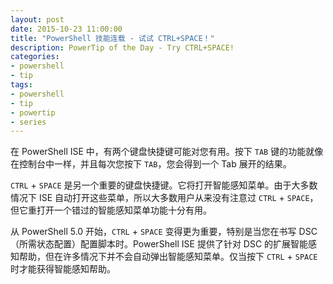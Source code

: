 ```yaml
---
layout: post
date: 2015-10-23 11:00:00
title: "PowerShell 技能连载 - 试试 CTRL+SPACE！"
description: PowerTip of the Day - Try CTRL+SPACE!
categories:
- powershell
- tip
tags:
- powershell
- tip
- powertip
- series
---
```

在 PowerShell ISE 中，有两个键盘快捷键可能对您有用。按下 `TAB` 键的功能就像在控制台中一样，并且每次您按下 `TAB`，您会得到一个 Tab 展开的结果。

`CTRL` + `SPACE` 是另一个重要的键盘快捷键。它将打开智能感知菜单。由于大多数情况下 ISE 自动打开这些菜单，所以大多数用户从来没有注意过 `CTRL` + `SPACE`，但它重打开一个错过的智能感知菜单功能十分有用。

从 PowerShell 5.0 开始，`CTRL` + `SPACE` 变得更为重要，特别是当您在书写 DSC（所需状态配置）配置脚本时。PowerShell ISE 提供了针对 DSC 的扩展智能感知帮助，但在许多情况下并不会自动弹出智能感知菜单。仅当按下 `CTRL` + `SPACE` 时才能获得智能感知帮助。

<!--本文国际来源：[Try CTRL+SPACE!](http://community.idera.com/powershell/powertips/b/tips/posts/try-ctrl-space)-->
